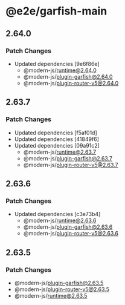 # @e2e/garfish-main

## 2.64.0

### Patch Changes

- Updated dependencies [9e6f86e]
  - @modern-js/runtime@2.64.0
  - @modern-js/plugin-garfish@2.64.0
  - @modern-js/plugin-router-v5@2.64.0

## 2.63.7

### Patch Changes

- Updated dependencies [f5af01d]
- Updated dependencies [41849f6]
- Updated dependencies [09a91c2]
  - @modern-js/runtime@2.63.7
  - @modern-js/plugin-garfish@2.63.7
  - @modern-js/plugin-router-v5@2.63.7

## 2.63.6

### Patch Changes

- Updated dependencies [c3e73b4]
  - @modern-js/runtime@2.63.6
  - @modern-js/plugin-garfish@2.63.6
  - @modern-js/plugin-router-v5@2.63.6

## 2.63.5

### Patch Changes

- @modern-js/plugin-garfish@2.63.5
- @modern-js/plugin-router-v5@2.63.5
- @modern-js/runtime@2.63.5
